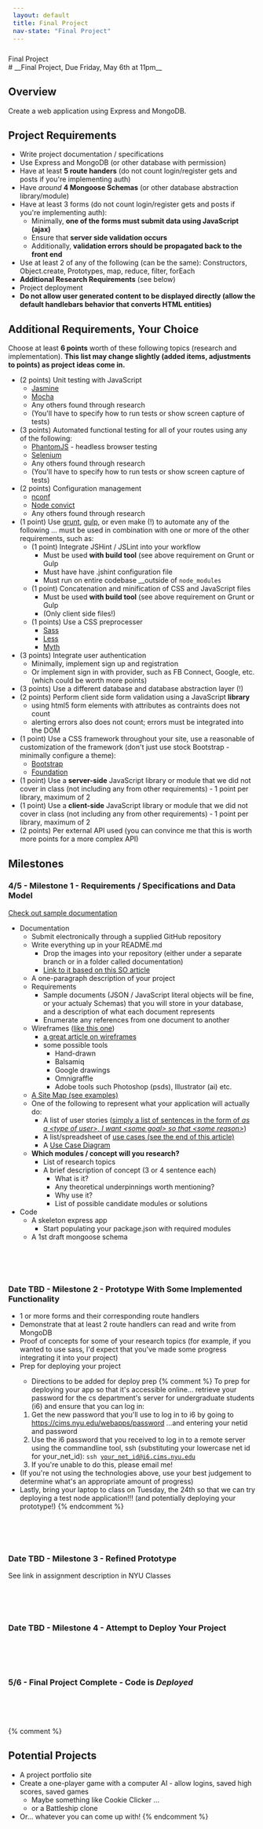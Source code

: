 ```yaml
---
layout: default
title: Final Project
nav-state: "Final Project"
---
```

<style>
pre {
	display: inline-block;
	padding: 9.5px;
	margin: 0 0 10px;
	font-size: 15px;
	word-break: break-all;
	word-wrap: break-word;
	background-color: rgb(224, 229, 234);	
	color: #001446;
	border-radius: 4px;
	border: none !important;
}

#final h4 {
	font-size:1.2em;
	margin-top: 1.5em;
	text-decoration: underline;
}
</style>
<div class="panel panel-default">
	<div class="panel-heading">Final Project</div>
	<div class="panel-body" markdown="block">
# __Final Project, Due Friday, May 6th at 11pm__

## Overview 

Create a web application using Express and MongoDB.

<a name="requirements">

## Project Requirements

* Write project documentation / specifications
* Use Express and MongoDB (or other database with permission)
* Have at least __5 route handers__ (do not count login/register gets and posts if you're implementing auth)
* Have _around_ __4 Mongoose Schemas__  (or other database abstraction library/module)
* Have at least 3 forms (do not count login/register gets and posts if you're implementing auth): 
	* Minimally, __one of the forms must submit data using JavaScript (ajax)__
	* Ensure that __server side validation occurs__
	* Additionally, __validation errors should be propagated back to the front end__
* Use at least 2 of any of the following (can be the same): Constructors, Object.create, Prototypes, map, reduce, filter, forEach
* __Additional Research Requirements__ (see below)
* Project deployment
* __Do not allow user generated content to be displayed directly (allow the default handlebars behavior that converts HTML entities)__


## Additional Requirements, Your Choice

Choose at least __6 points__ worth of these following topics (research and implementation). __This list may change slightly (added items, adjustments to points) as project ideas come in.__ 

* (2 points) Unit testing with JavaScript
	* [Jasmine](http://jasmine.github.io/)
	* [Mocha](https://github.com/mochajs/mocha)
	* Any others found through research
    * (You'll have to specify how to run tests or show screen capture of tests)
* (3 points) Automated functional testing for all of your routes using any of the following:
	* [PhantomJS](http://phantomjs.org/) - headless browser testing
	* [Selenium](http://www.seleniumhq.org/)
	* Any others found through research
    * (You'll have to specify how to run tests or show screen capture of tests)
* (2 points) Configuration management
	* [nconf](https://github.com/flatiron/nconf)
	* [Node convict](https://github.com/mozilla/node-convict)
	* Any others found through research
* (1 point) Use [grunt](http://gruntjs.com/), [gulp](http://gulpjs.com/), or even make (!) to automate any of the following ... must be used in combination with one or more of the other requirements, such as:
    * (1 point) Integrate JSHint / JSLint into your workflow
        * Must be used __with build tool__ (see above requirement on Grunt or Gulp
        * Must have have .jshint configuration file
        * Must run on entire codebase __outside of <code>node_modules</code>
    * (1 point) Concatenation and minification of CSS  and JavaScript files
        * Must be used __with build tool__ (see above requirement on Grunt or Gulp
        * (Only client side files!)
    * (1 points) Use a CSS preprocesser
	    * [Sass](http://sass-lang.com/)
	    * [Less](http://lesscss.org/)
	    * [Myth](http://www.myth.io/)
* (3 points) Integrate user authentication
	* Minimally, implement sign up and registration
	* Or implement sign in with provider, such as FB Connect, Google, etc. (which could be worth more points)
* (3 points) Use a different database and database abstraction layer (!)
* (2 points) Perform client side form validation using a JavaScript __library__
    * using html5 form elements with attributes as contraints does not count
    * alerting errors also does not count; errors must be integrated into the DOM
* (1 point) Use a CSS framework throughout your site, use a reasonable of customization of the framework (don't just use stock Bootstrap - minimally configure a theme):
	* [Bootstrap](http://getbootstrap.com/)
	* [Foundation](http://foundation.zurb.com/)
* (1 point) Use a __server-side__ JavaScript library or module that we did not cover in class (not including any from other requirements) - 1 point per library, maximum of 2
* (1 point) Use a __client-side__ JavaScript library or module that we did not cover in class (not including any from other requirements) - 1 point per library, maximum of 2
* (2 points) Per external API used (you can convince me that this is worth more points for a more complex API)

<a name="milestone1"></a>

## Milestones

<a name="proposal"></a>

### __4/5__ - Milestone 1 - Requirements / Specifications and Data Model 

[Check out sample documentation](https://github.com/nyu-csci-ua-0480-010-spring-2016/jversoza-final-project)

* Documentation
	* Submit electronically through a supplied GitHub repository
	* Write everything up in your README.md
		* Drop the images into your repository (either under a separate branch or in a folder called documentation)
		* [Link to it based on this SO article](http://stackoverflow.com/questions/10189356/how-to-add-screenshot-to-readmes-in-github-repository)
	* A one-paragraph description of your project
	* Requirements
		* Sample documents (JSON / JavaScript literal objects will be fine, or your actualy Schemas) that you will store in your database, and a description of what each document represents
		* Enumerate any references from one document to another
	* Wireframes ([like this one](http://upload.wikimedia.org/wikipedia/commons/4/47/Profilewireframe.png)) 
		* [a great article on wireframes](http://www.onextrapixel.com/2011/03/28/creating-web-design-wireframes-tools-resources-and-best-practices/)
		* some possible tools
			* Hand-drawn
			* Balsamiq
			* Google drawings
			* Omnigraffle
			* Adobe tools such Photoshop (psds), Illustrator (ai) etc.
	* [A Site Map (see examples)](http://creately.com/diagram-community/popular/t/site-map)
	* One of the following to represent what your application will actually do:
		* A list of user stories ([simply a list of sentences in the form of _as a &lt;type of user&gt;, I want &lt;some goal&gt; so that &lt;some reason&gt;_](http://en.wikipedia.org/wiki/User_story#Format))
		* A list/spreadsheet of [use cases (see the end of this article)](http://www.stellman-greene.com/2009/05/03/requirements-101-user-stories-vs-use-cases/)
		* A [Use Case Diagram](https://www.andrew.cmu.edu/course/90-754/umlucdfaq.html)
	* __Which modules / concept will you research?__
		* List of research topics
		* A brief description of concept (3 or 4 sentence each)
			* What is it?
			* Any theoretical underpinnings worth mentioning?
			* Why use it?
			* List of possible candidate modules or solutions
* Code
	* A skeleton express app
		* Start populating your package.json with required modules
	* A 1st draft mongoose schema

<div id="final" markdown="block">

<a name="milestone2">

<br>
<br>
<br>

### Date TBD - Milestone 2 - Prototype With Some Implemented Functionality

* 1 or more forms and their corresponding route handlers
* Demonstrate that at least 2 route handlers can read and write from MongoDB
* Proof of concepts for some of your research topics (for example, if you wanted to use sass, I'd expect that you've made some progress integrating it into your project)
* Prep for deploying your project
    * Directions to be added for deploy prep
{% comment %} 
    To prep for deploying your app so that it's accessible online... retrieve your password for the cs department's server for undergraduate students (i6)  and ensure that you can log in:
	1. Get the new password that you'll use to log in to i6 by going to https://cims.nyu.edu/webapps/password ...and entering your netid and password
	2. Use the i6 password that you received to log in to a remote server using the commandline tool, ssh (substituting your lowercase net id for your_net_id): <code>ssh your_net_id@i6.cims.nyu.edu</code>
	3. If you're unable to do this, please email me!
* (If you're not using the technologies above, use your best judgement to determine what's an appropriate amount of progress)
* Lastly, bring your laptop to class on Tuesday, the 24th so that we can try deploying a test node application!!! (and potentially deploying your prototype!)
{% endcomment %} 

<br>
<br>
<br>

<a name="milestone3">

### Date TBD - Milestone 3 - Refined Prototype

See link in assignment description in NYU Classes

<br>
<br>
<br>


<a name="milestone4">

### Date TBD - Milestone 4 - Attempt to Deploy Your Project 

<br>
<br>
<br>

<a name="milestone5">

### __5/6__ - Final Project Complete - Code is  _Deployed_ 

<br>
<br>
<br>

<a name="suggestions">

{% comment %}
## Potential Projects

* A project portfolio site
* Create a one-player game with a computer AI - allow logins, saved high scores, saved games
	* Maybe something like Cookie Clicker ...
	* or a Battleship clone
* Or... whatever you can come up with!
{% endcomment %}
</div>
</div>
</div> 
